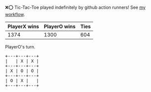 :x::o: Tic-Tac-Toe played indefinitely by github action runners! See [my workflow](.github/workflows/play.yaml).

|PlayerX wins|PlayerO wins|Ties|
|-|-|-|
|1374|1300|604|

PlayerO's turn.

<pre>
+---+---+---+
|   | X | X |
+---+---+---+
| X | O | O |
+---+---+---+
| O | X |   |
+---+---+---+
</pre>